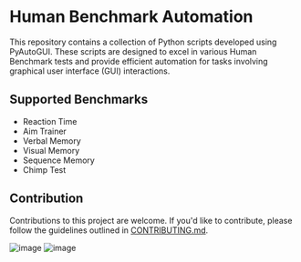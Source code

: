# Human Benchmark Automation

This repository contains a collection of Python scripts developed using PyAutoGUI. These scripts are designed to excel in various Human Benchmark tests and provide efficient automation for tasks involving graphical user interface (GUI) interactions.

## Supported Benchmarks

- Reaction Time
- Aim Trainer
- Verbal Memory
- Visual Memory
- Sequence Memory
- Chimp Test

## Contribution

Contributions to this project are welcome. If you'd like to contribute, please follow the guidelines outlined in [CONTRIBUTING.md](CONTRIBUTING.md).

![image](https://github.com/Jovan11111/BenchMark/assets/75695070/ba772cf9-6c8f-4eb3-bc10-71d6d3dfa1e2)
![image](https://github.com/Jovan11111/BenchMark/assets/75695070/c3da4496-f9e9-4491-bf14-64ec8eb0c05e)


